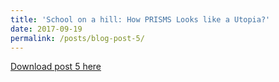 ```yaml
---
title: 'School on a hill: How PRISMS Looks like a Utopia?'
date: 2017-09-19
permalink: /posts/blog-post-5/
---
```


<a href = "http://chengguo2000.github.io/files/Blog-Posts/5_-_School_on_a_hill__How_PRISMS_looks_like_a_Utopia.pdf">Download post 5 here</a>